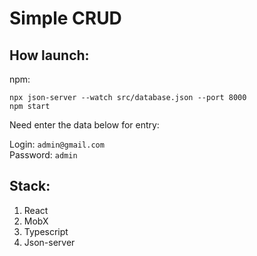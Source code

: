 # Simple CRUD

## How launch:

npm:

    npx json-server --watch src/database.json --port 8000
    npm start

Need enter the data below for entry:

Login: `admin@gmail.com`  
Password: `admin`

## Stack:
1. React
2. MobX
3. Typescript
4. Json-server
